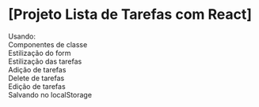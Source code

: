 # [Projeto Lista de Tarefas com React]

Usando:</br>
Componentes de classe</br>
Estilização do form</br>
Estilização das tarefas</br>
Adição de tarefas</br>
Delete de tarefas</br>
Edição de tarefas</br>
Salvando no localStorage</br>
